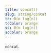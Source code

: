 ```yaml
---
title: concat()
slug: string/concat
tc: O(n log(n))
tcColor: orange
sc: O(n log(n))
scColor: orange
---
```

`concat`.